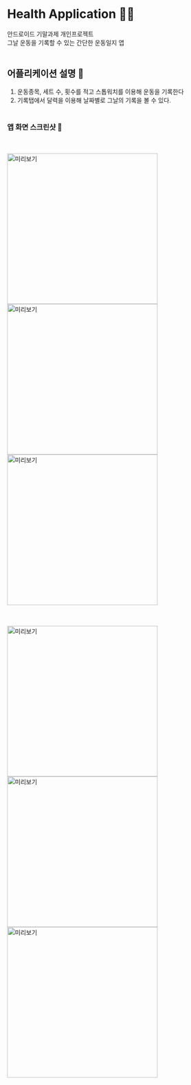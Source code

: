 # Health Application 🏋️‍♀️
안드로이드 기말과제 개인프로젝트 <br>
그날 운동을 기록할 수 있는 간단한 운동일지 앱
<br><br>
## 어플리케이션 설명 📱
1. 운동종목, 세트 수, 횟수를 적고 스톱워치를 이용해 운동을 기록한다
2. 기록탭에서 달력을 이용해 날짜별로 그날의 기록을 볼 수 있다. 
<br><br>
### 앱 화면 스크린샷 👀
<br><br>
<img width="350" src="./README/Health_Application.png" alt="미리보기">
<img width="350" src="./README/Health_Application2.png" alt="미리보기">
<img width="350" src="./README/Health_Application3.png" alt="미리보기">

<br><br>
<img width="350" src="./README/Health_Application4.png" alt="미리보기">
<img width="350" src="./README/Health_Application5.png" alt="미리보기">
<img width="350" src="./README/Health_Application6.png" alt="미리보기">
